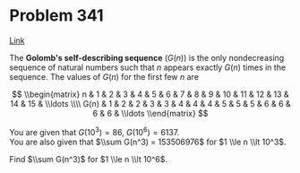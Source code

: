 # Problem 341

[Link](https://projecteuler.net/problem=341)

The **Golomb's self-describing sequence** $(G(n))$ is the only nondecreasing sequence of natural numbers such that $n$ appears exactly $G(n)$ times in the sequence. The values of $G(n)$ for the first few $n$ are

$$ \\begin{matrix} n & 1 & 2 & 3 & 4 & 5 & 6 & 7 & 8 & 9 & 10 & 11 & 12 & 13 & 14 & 15 & \\ldots \\\\ G(n) & 1 & 2 & 2 & 3 & 3 & 4 & 4 & 4 & 5 & 5 & 5 & 6 & 6 & 6 & 6 & \\ldots \\end{matrix} $$ 

You are given that $G(10^3) = 86$, $G(10^6) = 6137$.  
You are also given that $\\sum G(n^3) = 153506976$ for $1 \\le n \\lt 10^3$.

Find $\\sum G(n^3)$ for $1 \\le n \\lt 10^6$.